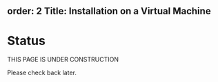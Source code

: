 order: 2
Title: Installation on a Virtual Machine
---
# Status
THIS PAGE IS UNDER CONSTRUCTION

Please check back later.
